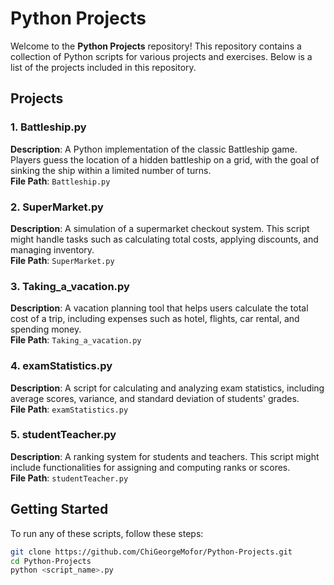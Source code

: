 # Python Projects
 
Welcome to the **Python Projects** repository! This repository contains a collection of Python scripts for various projects and exercises. Below is a list of the projects included in this repository.  
      
## Projects  
         
### 1. Battleship.py   
**Description**: A Python implementation of the classic Battleship game. Players guess the location of a hidden battleship on a grid, with the goal of sinking the ship within a limited number of turns.   
**File Path**: `Battleship.py`  
 
### 2. SuperMarket.py
**Description**: A simulation of a supermarket checkout system. This script might handle tasks such as calculating total costs, applying discounts, and managing inventory.  
**File Path**: `SuperMarket.py`  

### 3. Taking_a_vacation.py
**Description**: A vacation planning tool that helps users calculate the total cost of a trip, including expenses such as hotel, flights, car rental, and spending money.  
**File Path**: `Taking_a_vacation.py`  

### 4. examStatistics.py
**Description**: A script for calculating and analyzing exam statistics, including average scores, variance, and standard deviation of students' grades.  
**File Path**: `examStatistics.py`  

### 5. studentTeacher.py
**Description**: A ranking system for students and teachers. This script might include functionalities for assigning and computing ranks or scores.  
**File Path**: `studentTeacher.py`  

## Getting Started

To run any of these scripts, follow these steps:

```bash
git clone https://github.com/ChiGeorgeMofor/Python-Projects.git
cd Python-Projects
python <script_name>.py
